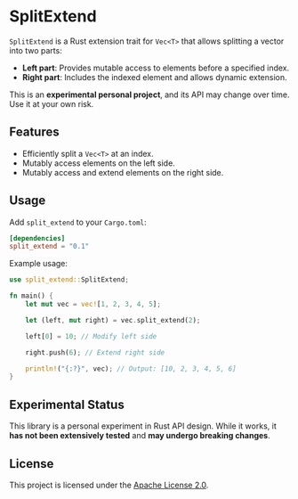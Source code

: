 # SplitExtend

`SplitExtend` is a Rust extension trait for `Vec<T>` that allows splitting a vector into two parts:
- **Left part**: Provides mutable access to elements before a specified index.
- **Right part**: Includes the indexed element and allows dynamic extension.

This is an **experimental personal project**, and its API may change over time. Use it at your own risk.

## Features
- Efficiently split a `Vec<T>` at an index.
- Mutably access elements on the left side.
- Mutably access and extend elements on the right side.

## Usage

Add `split_extend` to your `Cargo.toml`:

```toml
[dependencies]
split_extend = "0.1"
```

Example usage:

```rust
use split_extend::SplitExtend;

fn main() {
    let mut vec = vec![1, 2, 3, 4, 5];

    let (left, mut right) = vec.split_extend(2);

    left[0] = 10; // Modify left side

    right.push(6); // Extend right side

    println!("{:?}", vec); // Output: [10, 2, 3, 4, 5, 6]
}
```

## Experimental Status

This library is a personal experiment in Rust API design. While it works, it **has not been extensively tested** and **may undergo breaking changes**. 

## License

This project is licensed under the [Apache License 2.0](https://www.apache.org/licenses/LICENSE-2.0).